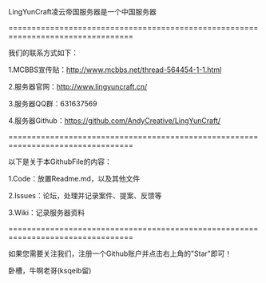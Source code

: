 LingYunCraft凌云帝国服务器是一个中国服务器

=================================================================================

我们的联系方式如下：

1.MCBBS宣传贴：http://www.mcbbs.net/thread-564454-1-1.html

2.服务器官网：http://www.lingyuncraft.cn/

3.服务器QQ群：631637569

4.服务器Github：https://github.com/AndyCreative/LingYunCraft/

=================================================================================

以下是关于本GithubFile的内容：

1.Code：放置Readme.md，以及其他文件

2.Issues：论坛，处理并记录案件、提案、反馈等

3.Wiki：记录服务器资料

=================================================================================

如果您需要关注我们，注册一个Github账户并点击右上角的"Star"即可！

卧槽，牛啊老哥(ksqeib留)
